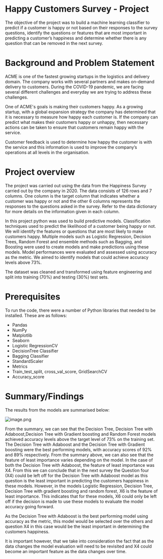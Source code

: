 # Happy Customers Survey - Project

The objective of the project was to build a machine learning classifier to predict if a customer is happy or not based on their responses to the survey questions,
identify the questions or features that are most important in predicting  a customer’s happiness and determine whether there is any question that can be removed in 
the next survey. 

# Background and Problem Statement

ACME is one of the fastest growing startups in the logistics and delivery domain. The company works with several partners and makes on-demand delivery to customers. 
During the COVID-19 pandemic, we are facing several different challenges and everyday we are trying to address these challenges.

One of ACME's goals is making their customers happy. As a growing startup, with a global expansion strategy the company has determined that it is necessary to measure 
how happy each customer is. If the company can predict what makes their customers happy or unhappy, then necessary actions can be taken to ensure that customers remain
happy with the service.

Customer feedback is used to determine how happy the customer is with the service and this information is used to improve the company’s operations at all levels in the
organisation.

# Project overview
The project was carried out using the data from the Happiness Survey carried out by the company in 2020. The data consists of 126 rows and 7 columns. One column is the 
target column that indicates whether a customer was happy or not and the other 6 columns represents the responses to the questions asked in the survey. Refer to the data 
dictionary for more details on the information given in each column.

In this project python was used to build predictive models. Classification techniques used to predict the likelihood of a customer being happy or not. We will identify 
the features or questions that are most likely to make customers happy. Multiple models such as Logistic Regression, Decision Trees, Random Forest and ensemble methods 
such as Bagging, and Boosting were used to create models and make predictions using these models. Model performances were evaluated and assessed using accuracy as the 
metric. We aimed to identify models that could achieve accuracy levels above 73%.  

The dataset was cleaned and transformed using feature engineering and split into training (70%) and testing (30%) test sets.

# Prerequisites
To run the code, there were a number of Python libraries that needed to be installed. These are as follows:

* Pandas
* NumPy
* Matplotlib
* Seaborn
* Logistic RegressionCV
* DecisionTree Classifier
* Bagging Classifier
* StandardScaler
* Metrics
* Train_test_split, cross_val_score, GridSearchCV
* Accuracy_score


# Summary/Findings
The results from the models are summarised below:

![image.png](/attachment:image.png)


 
From the summary, we can see that the Decision Tree, Decision Tree with Adaboost,Decision Tree with Gradient boosting and Random Forest models achieved accuracy levels
above the target level of 73% on the training set.
The Decision Tree with Adaboost and the Decision Tree with Gradient boosting were the best performing models, with accuracy scores of 92% and 89% respectively.
From the summary above, we can also see that the feature of least importance varies depending on the model. In the case of both the Decision Tree with Adaboost, the 
feature of least importance was X4. From this we can conclude that in the next survey the Question four (X4) could be left off for the Decision Tree with Adaboost model 
as this question is the least important in predicting the customers happiness in these models. However, in the models Logistic Regression, Decision Tree, Decision Tree 
with gradient boosting and random forest, X6 is the feature of least importance. This indicates that for these models, X6 could only be left off if the decision is made 
to use these models to evaluate the model accuracy going forward.

As the Decision Tree with Adaboost is the best performing model using accuracy as the metric, this model would be selected over the others and question X4 in this case 
would be the least important in determining the customers happiness.

It is important however, that we take into consideration the fact that as the data changes the model evaluation will need to be revisited and X4 could become an important 
feature as the data changes over time.




